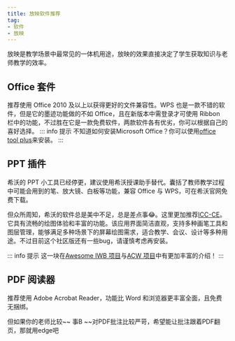 ```yaml
---
title: 放映软件推荐
tag:
- 软件
- 放映
---
```


放映是教学场景中最常见的一体机用途，放映的效果直接决定了学生获取知识与老师教学的效率。

## Office 套件

推荐使用 Office 2010 及以上以获得更好的文件兼容性。WPS 也是一款不错的软件，但是它的墨迹功能做的不如 Office，且在新版本中需登录才可使用 Ribbon 栏中的功能，不过胜在它是一款免费软件，两款软件各有优劣，你可以根据自己的喜好选择。
::: info 提示
    不知道如何安装Microsoft Office？你可以使用[office tool plus](https://otp.landian.vip)来安装。
:::
## PPT 插件

希沃的 PPT 小工具已经停更，建议使用希沃授课助手替代。囊括了教师教学过程中可能会用到的笔、放大镜、白板等功能，兼容 Office 与 WPS，可在希沃官网免费下载。

但众所周知，希沃的软件总是美中不足，总是差点事😂。这里更加推荐[ICC-CE](https://github.com/InkCanvasForClass/community/)。它具有流畅的绘图体验和丰富的功能。该应用界面简洁直观，支持多种画笔工具和图层管理，能够满足多种场景下的屏幕绘图需求，适合教学、会议、设计等多种用途。不过目前这个社区版还有一些bug，请谨慎考虑再安装。

::: info 提示
    这一块在[Awesome IWB 项目](https://github.com/Awesome-Iwb/Awesome-Iwb)与[ACW 项目](https://github.com/Jursin/Awesome-Class-Softwares)中有更加丰富的介绍！
:::


## PDF 阅读器

推荐使用 Adobe Acrobat Reader，功能比 Word 和浏览器更丰富全面，且免费无捆绑。

但如果你的老师比较~~ 事B ~~对PDF批注比较严苛，希望能让批注跟着PDF翻页，那就用edge吧
